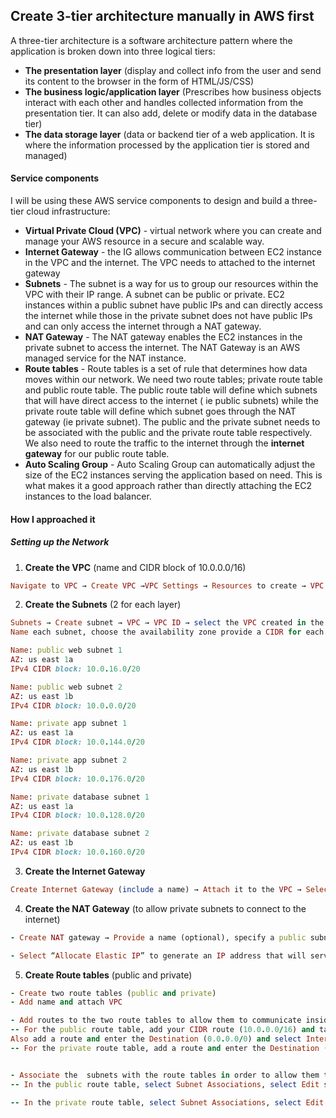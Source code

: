 ## Create 3-tier architecture manually in AWS first 

A three-tier architecture is a software architecture pattern where the application is broken down into three logical tiers:

- **The presentation layer** (display and collect info from the user and send its content to the browser in the form of HTML/JS/CSS)
- **The business logic/application layer** (Prescribes how business objects interact with each other and handles collected information from the presentation tier. It can also add, delete or modify data in the database tier)
- **The data storage layer** (data or backend tier of a web application. It is where the information processed by the application tier is stored and managed)



#### Service components 
I will be using these AWS service components to design and build a three-tier cloud infrastructure:

- **Virtual Private Cloud (VPC)** - virtual network where you can create and manage your AWS resource in a secure and scalable way.
- **Internet Gateway** - the IG allows communication between EC2 instance in the VPC and the internet. The VPC needs to attached to the internet gateway
- **Subnets** - The subnet is a way for us to group our resources within the VPC with their IP range. A subnet can be public or private. EC2 instances within a public subnet have public IPs and can directly access the internet while those in the private subnet does not have public IPs and can only access the internet through a NAT gateway.
- **NAT Gateway** - The NAT gateway enables the EC2 instances in the private subnet to access the internet. The NAT Gateway is an AWS managed service for the NAT instance.
- **Route tables** - Route tables is a set of rule that determines how data moves within our network. We need two route tables; private route table and public route table. The public route table will define which subnets that will have direct access to the internet ( ie public subnets) while the private route table will define which subnet goes through the NAT gateway (ie private subnet). The public and the private subnet needs to be associated with the public and the private route table respectively. We also need to route the traffic to the internet through the **internet gateway** for our public route table.
- **Auto Scaling Group** - Auto Scaling Group can automatically adjust the size of the EC2 instances serving the application based on need. This is what makes it a good approach rather than directly attaching the EC2 instances to the load balancer.


#### How I approached it 
##### Setting up the Network
1. **Create the VPC** (name and CIDR block of 10.0.0.0/16)
```ruby
Navigate to VPC → Create VPC →VPC Settings → Resources to create → VPC only (include a name), IPV4 CIDR block → 10.0.0.0/16 → Create VPC
```

2. **Create the Subnets** (2 for each layer)
```ruby
Subnets → Create subnet → VPC → VPC ID → select the VPC created in the previous step. 
Name each subnet, choose the availability zone provide a CIDR for each.

Name: public web subnet 1
AZ: us east 1a
IPv4 CIDR block: 10.0.16.0/20

Name: public web subnet 2
AZ: us east 1b
IPv4 CIDR block: 10.0.0.0/20

Name: private app subnet 1
AZ: us east 1a
IPv4 CIDR block: 10.0.144.0/20

Name: private app subnet 2
AZ: us east 1b
IPv4 CIDR block: 10.0.176.0/20

Name: private database subnet 1
AZ: us east 1a
IPv4 CIDR block: 10.0.128.0/20

Name: private database subnet 2
AZ: us east 1b
IPv4 CIDR block: 10.0.160.0/20
```

3. **Create the Internet Gateway** 
```ruby
Create Internet Gateway (include a name) → Attach it to the VPC → Select the gateway, click on the arrow next to Actions, and choose Attach to VPC
```

4. **Create the NAT Gateway** (to allow private subnets to connect to the internet)
```ruby
- Create NAT gateway → Provide a name (optional), specify a public subnet and select Public for Connectivity type.

- Select “Allocate Elastic IP” to generate an IP address that will serve as a replacement for the source IP of the instances and translate addresses back to the source IPs.
```

5. **Create Route tables** (public and private)
```ruby
- Create two route tables (public and private)
- Add name and attach VPC 

- Add routes to the two route tables to allow them to communicate inside or outside the VPC 
-- For the public route table, add your CIDR route (10.0.0.0/16) and target local. 
Also add a route and enter the Destination (0.0.0.0/0) and select Internet Gateway
-- For the private route table, add a route and enter the Destination (0.0.0.0/0) and select NAT Gateway


- Associate the  subnets with the route tables in order to allow them to communicate via the route table. 
-- In the public route table, select Subnet Associations, select Edit subnet associations, select the 2 public subnets you created and select Save changes.

-- In the private route table, select Subnet Associations, select Edit subnet associations, select the 2 private subnets you created and select Save changes.
```